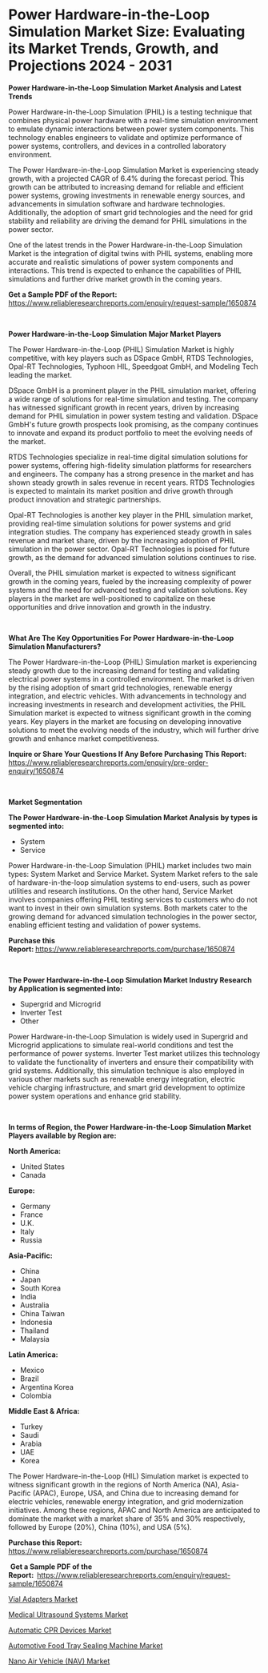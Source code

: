 <p><h1>Power Hardware-in-the-Loop Simulation Market Size: Evaluating its Market Trends, Growth, and Projections 2024 - 2031</h1></p><p><strong>Power Hardware-in-the-Loop Simulation Market Analysis and Latest Trends</strong></p>
<p><p>Power Hardware-in-the-Loop Simulation (PHIL) is a testing technique that combines physical power hardware with a real-time simulation environment to emulate dynamic interactions between power system components. This technology enables engineers to validate and optimize performance of power systems, controllers, and devices in a controlled laboratory environment.</p><p>The Power Hardware-in-the-Loop Simulation Market is experiencing steady growth, with a projected CAGR of 6.4% during the forecast period. This growth can be attributed to increasing demand for reliable and efficient power systems, growing investments in renewable energy sources, and advancements in simulation software and hardware technologies. Additionally, the adoption of smart grid technologies and the need for grid stability and reliability are driving the demand for PHIL simulations in the power sector.</p><p>One of the latest trends in the Power Hardware-in-the-Loop Simulation Market is the integration of digital twins with PHIL systems, enabling more accurate and realistic simulations of power system components and interactions. This trend is expected to enhance the capabilities of PHIL simulations and further drive market growth in the coming years.</p></p>
<p><strong>Get a Sample PDF of the Report:&nbsp;</strong> <a href="https://www.reliableresearchreports.com/enquiry/request-sample/1650874">https://www.reliableresearchreports.com/enquiry/request-sample/1650874</a></p>
<p>&nbsp;</p>
<p><strong>Power Hardware-in-the-Loop Simulation Major Market Players</strong></p>
<p><p>The Power Hardware-in-the-Loop (PHIL) Simulation Market is highly competitive, with key players such as DSpace GmbH, RTDS Technologies, Opal-RT Technologies, Typhoon HIL, Speedgoat GmbH, and Modeling Tech leading the market. </p><p>DSpace GmbH is a prominent player in the PHIL simulation market, offering a wide range of solutions for real-time simulation and testing. The company has witnessed significant growth in recent years, driven by increasing demand for PHIL simulation in power system testing and validation. DSpace GmbH's future growth prospects look promising, as the company continues to innovate and expand its product portfolio to meet the evolving needs of the market.</p><p>RTDS Technologies specialize in real-time digital simulation solutions for power systems, offering high-fidelity simulation platforms for researchers and engineers. The company has a strong presence in the market and has shown steady growth in sales revenue in recent years. RTDS Technologies is expected to maintain its market position and drive growth through product innovation and strategic partnerships.</p><p>Opal-RT Technologies is another key player in the PHIL simulation market, providing real-time simulation solutions for power systems and grid integration studies. The company has experienced steady growth in sales revenue and market share, driven by the increasing adoption of PHIL simulation in the power sector. Opal-RT Technologies is poised for future growth, as the demand for advanced simulation solutions continues to rise.</p><p>Overall, the PHIL simulation market is expected to witness significant growth in the coming years, fueled by the increasing complexity of power systems and the need for advanced testing and validation solutions. Key players in the market are well-positioned to capitalize on these opportunities and drive innovation and growth in the industry.</p></p>
<p>&nbsp;</p>
<p><strong>What Are The Key Opportunities For Power Hardware-in-the-Loop Simulation Manufacturers?</strong></p>
<p><p>The Power Hardware-in-the-Loop (PHIL) Simulation market is experiencing steady growth due to the increasing demand for testing and validating electrical power systems in a controlled environment. The market is driven by the rising adoption of smart grid technologies, renewable energy integration, and electric vehicles. With advancements in technology and increasing investments in research and development activities, the PHIL Simulation market is expected to witness significant growth in the coming years. Key players in the market are focusing on developing innovative solutions to meet the evolving needs of the industry, which will further drive growth and enhance market competitiveness.</p></p>
<p><strong>Inquire or Share Your Questions If Any Before Purchasing This Report:</strong> <a href="https://www.reliableresearchreports.com/enquiry/pre-order-enquiry/1650874">https://www.reliableresearchreports.com/enquiry/pre-order-enquiry/1650874</a></p>
<p>&nbsp;</p>
<p><strong>Market Segmentation</strong></p>
<p><strong>The Power Hardware-in-the-Loop Simulation Market Analysis by types is segmented into:</strong></p>
<p><ul><li>System</li><li>Service</li></ul></p>
<p><p>Power Hardware-in-the-Loop Simulation (PHIL) market includes two main types: System Market and Service Market. System Market refers to the sale of hardware-in-the-loop simulation systems to end-users, such as power utilities and research institutions. On the other hand, Service Market involves companies offering PHIL testing services to customers who do not want to invest in their own simulation systems. Both markets cater to the growing demand for advanced simulation technologies in the power sector, enabling efficient testing and validation of power systems.</p></p>
<p><strong>Purchase this Report:&nbsp;</strong><a href="https://www.reliableresearchreports.com/purchase/1650874">https://www.reliableresearchreports.com/purchase/1650874</a></p>
<p>&nbsp;</p>
<p><strong>The Power Hardware-in-the-Loop Simulation Market Industry Research by Application is segmented into:</strong></p>
<p><ul><li>Supergrid and Microgrid</li><li>Inverter Test</li><li>Other</li></ul></p>
<p><p>Power Hardware-in-the-Loop Simulation is widely used in Supergrid and Microgrid applications to simulate real-world conditions and test the performance of power systems. Inverter Test market utilizes this technology to validate the functionality of inverters and ensure their compatibility with grid systems. Additionally, this simulation technique is also employed in various other markets such as renewable energy integration, electric vehicle charging infrastructure, and smart grid development to optimize power system operations and enhance grid stability.</p></p>
<p>&nbsp;</p>
<p><strong>In terms of Region, the Power Hardware-in-the-Loop Simulation Market Players available by Region are:</strong></p>
<p>
    <p> <strong> North America: </strong>
        <ul>
            <li>United States</li>
            <li>Canada</li>
        </ul>
        </p> 
    <p> <strong> Europe: </strong>
        <ul>
            <li>Germany</li>
            <li>France</li>
            <li>U.K.</li>
            <li>Italy</li>
            <li>Russia</li>
        </ul>
        </p> 
    <p> <strong> Asia-Pacific: </strong>
        <ul>
            <li>China</li>
            <li>Japan</li>
            <li>South Korea</li>
            <li>India</li>
            <li>Australia</li>
            <li>China Taiwan</li>
            <li>Indonesia</li>
            <li>Thailand</li>
            <li>Malaysia</li>
        </ul>
        </p> 
    <p> <strong> Latin America: </strong>
        <ul>
            <li>Mexico</li>
            <li>Brazil</li>
            <li>Argentina Korea</li>
            <li>Colombia</li>
        </ul>
        </p> 
    <p> <strong> Middle East & Africa: </strong>
        <ul>
            <li>Turkey</li>
            <li>Saudi</li>
            <li>Arabia</li>
            <li>UAE</li>
            <li>Korea</li>
        </ul>
    </p>
    </p>
<p><p>The Power Hardware-in-the-Loop (HIL) Simulation market is expected to witness significant growth in the regions of North America (NA), Asia-Pacific (APAC), Europe, USA, and China due to increasing demand for electric vehicles, renewable energy integration, and grid modernization initiatives. Among these regions, APAC and North America are anticipated to dominate the market with a market share of 35% and 30% respectively, followed by Europe (20%), China (10%), and USA (5%).</p></p>
<p><strong>Purchase this Report: </strong><a href="https://www.reliableresearchreports.com/purchase/1650874">https://www.reliableresearchreports.com/purchase/1650874</a></p>
<p>&nbsp;<strong>Get a Sample PDF of the Report:&nbsp;&nbsp;</strong><a href="https://www.reliableresearchreports.com/enquiry/request-sample/1650874">https://www.reliableresearchreports.com/enquiry/request-sample/1650874</a></p>
<p><strong></strong></p>
<p><p><a href="https://medium.com/@joerobertson75f/vial-adapters-market-the-key-to-successful-business-strategy-forecast-till-2031-b42bb2c82cd8">Vial Adapters Market</a></p><p><a href="https://medium.com/@joerobertson75f/medical-ultrasound-systems-market-size-cagr-trends-2024-2030-114eb87e64bb">Medical Ultrasound Systems Market</a></p><p><a href="https://medium.com/@joerobertson75f/automatic-cpr-devices-market-report-reveals-the-latest-trends-and-growth-opportunities-of-this-2c3dc3ed0213">Automatic CPR Devices Market</a></p><p><a href="https://github.com/irfadac/Market-Research-Report-List-1/blob/main/automotive-food-tray-sealing-machine-market.md">Automotive Food Tray Sealing Machine Market</a></p><p><a href="https://github.com/myacatherineblakecaczo9vcsw/Market-Research-Report-List-1/blob/main/nano-air-vehicle-nav-market.md">Nano Air Vehicle (NAV) Market</a></p></p>